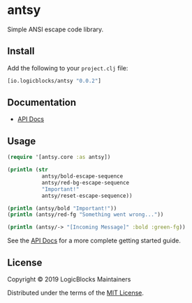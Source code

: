 # antsy

Simple ANSI escape code library.

## Install

Add the following to your `project.clj` file:

```clj
[io.logicblocks/antsy "0.0.2"]
```

## Documentation

* [API Docs](http://logicblocks.github.io/antsy)

## Usage

```clojure
(require '[antsy.core :as antsy])

(println (str
           antsy/bold-escape-sequence
           antsy/red-bg-escape-sequence 
           "Important!"
           antsy/reset-escape-sequence))

(println (antsy/bold "Important!"))
(println (antsy/red-fg "Something went wrong..."))

(println (antsy/-> "[Incoming Message]" :bold :green-fg))
```

See the [API Docs](http://logicblocks.github.io/antsy) for a more complete
getting started guide.

## License

Copyright &copy; 2019 LogicBlocks Maintainers

Distributed under the terms of the 
[MIT License](http://opensource.org/licenses/MIT).
